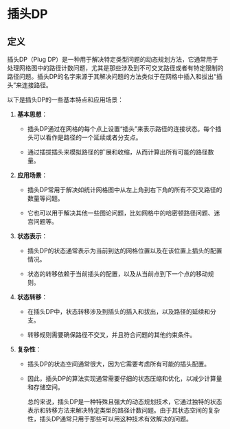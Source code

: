 # 插头DP

## 定义

插头DP（Plug DP）是一种用于解决特定类型问题的动态规划方法，它通常用于处理网格图中的路径计数问题，尤其是那些涉及到不可交叉路径或者有特定限制的路径问题。插头DP的名字来源于其解决问题的方法类似于在网格中插入和拔出“插头”来连接路径。

以下是插头DP的一些基本特点和应用场景：

1. **基本思想**：

    - 插头DP通过在网格的每个点上设置“插头”来表示路径的连接状态。每个插头可以看作是路径的一个延续或者分支点。

    - 通过插拔插头来模拟路径的扩展和收缩，从而计算出所有可能的路径数量。

1. **应用场景**：

    - 插头DP常用于解决如统计网格图中从左上角到右下角的所有不交叉路径的数量等问题。

    - 它也可以用于解决其他一些图论问题，比如网格中的哈密顿路径问题、迷宫问题等。

1. **状态表示**：

    - 插头DP的状态通常表示为当前到达的网格位置以及在该位置上插头的配置情况。

    - 状态的转移依赖于当前插头的配置，以及从当前点到下一个点的移动规则。

1. **状态转移**：

    - 在插头DP中，状态转移涉及到插头的插入和拔出，以及路径的延续和分支。

    - 转移规则需要确保路径不交叉，并且符合问题的其他约束条件。

1. **复杂性**：

    - 插头DP的状态空间通常很大，因为它需要考虑所有可能的插头配置。

    - 因此，插头DP的算法实现通常需要仔细的状态压缩和优化，以减少计算量和存储空间。

        总的来说，插头DP是一种特殊且强大的动态规划技术，它通过独特的状态表示和转移方法来解决特定类型的路径计数问题。由于其状态空间的复杂性，插头DP通常只用于那些可以用这种技术有效解决的问题。

